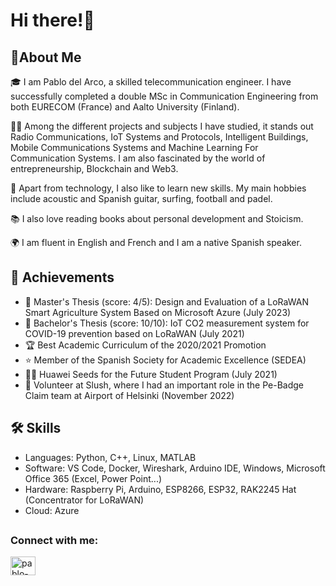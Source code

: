 <h1>Hi there!👋</h1>
<h2>🚀About Me</h2>

🎓 I am Pablo del Arco, a skilled telecommunication engineer. I have successfully completed a double MSc in Communication Engineering from both EURECOM (France) and Aalto University (Finland).

👨‍💻 Among the different projects and subjects I have studied, it stands out Radio Communications, IoT Systems and Protocols, Intelligent Buildings, Mobile Communications Systems and Machine Learning For Communication Systems. I am also fascinated by the world of entrepreneurship, Blockchain and Web3.

🎸 Apart from technology, I also like to learn new skills. My main hobbies include acoustic and Spanish guitar, surfing, football and padel.

📚 I also love reading books about personal development and Stoicism.

🌍 I am fluent in English and French and I am a native Spanish speaker.





<h2>🏅 Achievements</h2>

- 📝 Master's Thesis (score: 4/5): Design and Evaluation of a LoRaWAN Smart Agriculture System Based on Microsoft Azure (July 2023)
- 📝 Bachelor's Thesis (score: 10/10): IoT CO2 measurement system for COVID-19 prevention based on LoRaWAN (July 2021)
- 🏆 Best Academic Curriculum of the 2020/2021 Promotion
- ⭐ Member of the Spanish Society for Academic Excellence (SEDEA)
- 👨‍🎓 Huawei Seeds for the Future Student Program (July 2021)
- 🤝 Volunteer at Slush, where I had an important role in the Pe-Badge Claim team at Airport of Helsinki (November 2022)



<h2>🛠️ Skills</h2>

- Languages: Python, C++, Linux, MATLAB
- Software: VS Code, Docker, Wireshark, Arduino IDE, Windows, Microsoft Office 365 (Excel, Power Point...)
- Hardware: Raspberry Pi, Arduino, ESP8266, ESP32, RAK2245 Hat (Concentrator for LoRaWAN)
- Cloud: Azure

<h2></h2>
<h3 align="left">Connect with me:</h3>
<p align="left">
<a href="https://linkedin.com/in/pablo-del-arco" target="blank"><img align="center" src="https://raw.githubusercontent.com/rahuldkjain/github-profile-readme-generator/master/src/images/icons/Social/linked-in-alt.svg" alt="pablo-del-arco" height="30" width="40" /></a>
</p>
<h2></h2>

